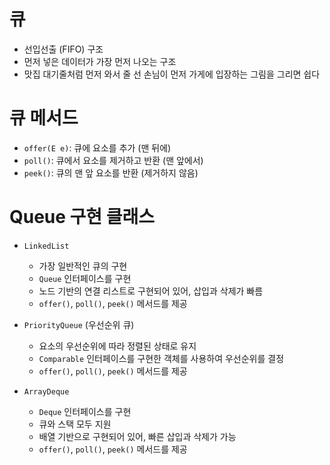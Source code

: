 # 큐

- 선입선출 (FIFO) 구조
- 먼저 넣은 데이터가 가장 먼저 나오는 구조
- 맛집 대기줄처럼 먼저 와서 줄 선 손님이 먼저 가게에 입장하는 그림을 그리면 쉽다

# 큐 메서드

- `offer(E e)`: 큐에 요소를 추가 (맨 뒤에)
- `poll()`: 큐에서 요소를 제거하고 반환 (맨 앞에서)
- `peek()`: 큐의 맨 앞 요소를 반환 (제거하지 않음)

# Queue 구현 클래스

- `LinkedList`
    - 가장 일반적인 큐의 구현
    - `Queue` 인터페이스를 구현
    - 노드 기반의 연결 리스트로 구현되어 있어, 삽입과 삭제가 빠름
    - `offer()`, `poll()`, `peek()` 메서드를 제공

- `PriorityQueue` (우선순위 큐)
    - 요소의 우선순위에 따라 정렬된 상태로 유지
    - `Comparable` 인터페이스를 구현한 객체를 사용하여 우선순위를 결정
    - `offer()`, `poll()`, `peek()` 메서드를 제공

- `ArrayDeque`
    - `Deque` 인터페이스를 구현
    - 큐와 스택 모두 지원
    - 배열 기반으로 구현되어 있어, 빠른 삽입과 삭제가 가능
    - `offer()`, `poll()`, `peek()` 메서드를 제공